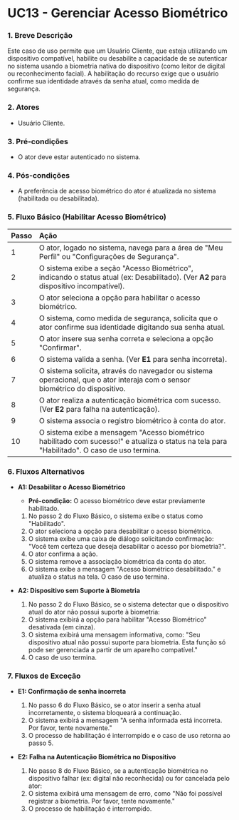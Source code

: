 # UC13 - Gerenciar Acesso Biométrico

### 1. Breve Descrição

Este caso de uso permite que um Usuário Cliente, que esteja utilizando um dispositivo compatível, habilite ou desabilite a capacidade de se autenticar no sistema usando a biometria nativa do dispositivo (como leitor de digital ou reconhecimento facial). A habilitação do recurso exige que o usuário confirme sua identidade através da senha atual, como medida de segurança.

### 2. Atores

- Usuário Cliente.

### 3. Pré-condições

- O ator deve estar autenticado no sistema.

### 4. Pós-condições

- A preferência de acesso biométrico do ator é atualizada no sistema (habilitada ou desabilitada).

### 5. Fluxo Básico (Habilitar Acesso Biométrico)

| Passo | Ação |
| :--- | :--- |
| 1 | O ator, logado no sistema, navega para a área de "Meu Perfil" ou "Configurações de Segurança". |
| 2 | O sistema exibe a seção "Acesso Biométrico", indicando o status atual (ex: Desabilitado). (Ver **A2** para dispositivo incompatível). |
| 3 | O ator seleciona a opção para habilitar o acesso biométrico. |
| 4 | O sistema, como medida de segurança, solicita que o ator confirme sua identidade digitando sua senha atual. |
| 5 | O ator insere sua senha correta e seleciona a opção "Confirmar". |
| 6 | O sistema valida a senha. (Ver **E1** para senha incorreta). |
| 7 | O sistema solicita, através do navegador ou sistema operacional, que o ator interaja com o sensor biométrico do dispositivo. |
| 8 | O ator realiza a autenticação biométrica com sucesso. (Ver **E2** para falha na autenticação). |
| 9 | O sistema associa o registro biométrico à conta do ator. |
| 10| O sistema exibe a mensagem "Acesso biométrico habilitado com sucesso!" e atualiza o status na tela para "Habilitado". O caso de uso termina. |

### 6. Fluxos Alternativos

- **A1: Desabilitar o Acesso Biométrico**
    - **Pré-condição:** O acesso biométrico deve estar previamente habilitado.
    1.  No passo 2 do Fluxo Básico, o sistema exibe o status como "Habilitado".
    2.  O ator seleciona a opção para desabilitar o acesso biométrico.
    3.  O sistema exibe uma caixa de diálogo solicitando confirmação: "Você tem certeza que deseja desabilitar o acesso por biometria?".
    4.  O ator confirma a ação.
    5.  O sistema remove a associação biométrica da conta do ator.
    6.  O sistema exibe a mensagem "Acesso biométrico desabilitado." e atualiza o status na tela. O caso de uso termina.

- **A2: Dispositivo sem Suporte à Biometria**
    1.  No passo 2 do Fluxo Básico, se o sistema detectar que o dispositivo atual do ator não possui suporte à biometria:
    2.  O sistema exibirá a opção para habilitar "Acesso Biométrico" desativada (em cinza).
    3.  O sistema exibirá uma mensagem informativa, como: "Seu dispositivo atual não possui suporte para biometria. Esta função só pode ser gerenciada a partir de um aparelho compatível."
    4.  O caso de uso termina.

### 7. Fluxos de Exceção

- **E1: Confirmação de senha incorreta**
    1.  No passo 6 do Fluxo Básico, se o ator inserir a senha atual incorretamente, o sistema bloqueará a continuação.
    2.  O sistema exibirá a mensagem "A senha informada está incorreta. Por favor, tente novamente."
    3.  O processo de habilitação é interrompido e o caso de uso retorna ao passo 5.

- **E2: Falha na Autenticação Biométrica no Dispositivo**
    1.  No passo 8 do Fluxo Básico, se a autenticação biométrica no dispositivo falhar (ex: digital não reconhecida) ou for cancelada pelo ator:
    2.  O sistema exibirá uma mensagem de erro, como "Não foi possível registrar a biometria. Por favor, tente novamente."
    3.  O processo de habilitação é interrompido.
